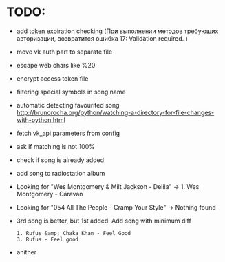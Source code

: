 # TODO:
- add token expiration checking (При выполнении методов требующих авторизации, возвратится ошибка 17: Validation required. )
- move vk auth part to separate file
- escape web chars like %20
- encrypt access token file 

- filtering special symbols in song name
- automatic detecting favourited song http://brunorocha.org/python/watching-a-directory-for-file-changes-with-python.html
- fetch vk_api parameters from config
- ask if matching is not 100%
- check if song is already added
- add song to radiostation album
- Looking for "Wes Montgomery & Milt Jackson - Delila" -> 1. Wes Montgomery - Caravan
- Looking for "054 All The People - Cramp Your Style" -> Nothing found
-  3rd song is better, but 1st added. Add song with minimum diff
    ```
    1. Rufus &amp; Chaka Khan - Feel Good
    3. Rufus - Feel good
    ```
- anither